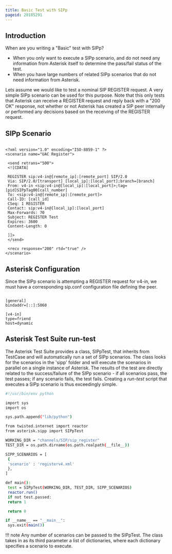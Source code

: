 ```yaml
---
title: Basic Test with SIPp
pageid: 20185291
---
```


Introduction
------------

When are you writing a "Basic" test with SIPp?

* When you only want to execute a SIPp scenario, and do not need any information from Asterisk itself to determine the pass/fail status of the test.
* When you have large numbers of related SIPp scenarios that do not need information from Asterisk.

Lets assume we would like to test a nominal SIP REGISTER request. A very simple SIPp scenario can be used for this purpose. Note that this only tests that Asterisk can receive a REGISTER request and reply back with a "200 OK" response, not whether or not Asterisk has created a SIP peer internally or performed any decisions based on the receiving of the REGISTER request.

SIPp Scenario
-------------

```

<?xml version="1.0" encoding="ISO-8859-1" ?>
<scenario name="UAC Register">

 <send retrans="500">
 <![CDATA[

 REGISTER sip:v4-in@[remote_ip]:[remote_port] SIP/2.0
 Via: SIP/2.0/[transport] [local_ip]:[local_port];branch=[branch]
 From: v4-in <sip:v4-in@[local_ip]:[local_port]>;tag=[pid]SIPpTag00[call_number]
 To: <sip:v4-in@[remote_ip]:[remote_port]>
 Call-ID: [call_id]
 CSeq: 1 REGISTER
 Contact: sip:v4-in@[local_ip]:[local_port]
 Max-Forwards: 70
 Subject: REGISTER Test
 Expires: 3600
 Content-Length: 0

 ]]>
 </send>

 <recv response="200" rtd="true" />
</scenario>

```

Asterisk Configuration
----------------------

Since the SIPp scenario is attempting a REGISTER request for v4-in, we must have a corresponding sip.conf configuration file defining the peer.

```

[general]
bindaddr=[::]:5060

[v4-in]
type=friend
host=dynamic

```

Asterisk Test Suite run-test
----------------------------

The Asterisk Test Suite provides a class, SIPpTest, that inherits from TestCase and will automatically run a set of SIPp scenarios. The class looks for the scenarios in the 'sipp' folder and will execute the scenarios in parallel on a single instance of Asterisk. The results of the test are directly related to the success/failure of the SIPp scenario - if all scenarios pass, the test passes; if any scenario fails, the test fails. Creating a *run-test* script that executes a SIPp scenario is thus exceedingly simple.

```bash title=" " linenums="1"
#!/usr/bin/env python

import sys
import os

sys.path.append("lib/python")

from twisted.internet import reactor
from asterisk.sipp import SIPpTest

WORKING_DIR = "channels/SIP/sip_register"
TEST_DIR = os.path.dirname(os.path.realpath(__file__))

SIPP_SCENARIOS = [
 {
 'scenario' : 'registerv4.xml'
 },
]

def main():
 test = SIPpTest(WORKING_DIR, TEST_DIR, SIPP_SCENARIOS)
 reactor.run()
 if not test.passed:
 return 1

 return 0

if __name__ == "__main__":
 sys.exit(main())

```

!!! note 
    Any number of scenarios can be passed to the SIPpTest. The class takes in as its third parameter a list of dictionaries, where each dictionary specifies a scenario to execute.

[//]: # (end-note)
